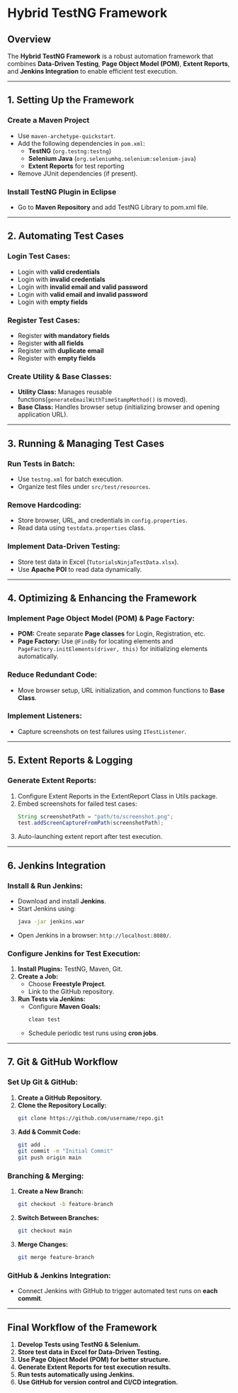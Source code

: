 # Hybrid TestNG Framework

## Overview
The **Hybrid TestNG Framework** is a robust automation framework that combines **Data-Driven Testing**, **Page Object Model (POM)**, **Extent Reports**, and **Jenkins Integration** to enable efficient test execution.

---

## 1. Setting Up the Framework

### **Create a Maven Project**
- Use `maven-archetype-quickstart`.
- Add the following dependencies in `pom.xml`:
  - **TestNG** (`org.testng:testng`)
  - **Selenium Java** (`org.seleniumhq.selenium:selenium-java`)
  - **Extent Reports** for test reporting
- Remove JUnit dependencies (if present).

### **Install TestNG Plugin in Eclipse**
- Go to **Maven Repository** and add TestNG Library to pom.xml file.

---

## 2. Automating Test Cases

### **Login Test Cases:**
- Login with **valid credentials**
- Login with **invalid credentials**
- Login with **invalid email and valid password**
- Login with **valid email and invalid password**
- Login with **empty fields**

### **Register Test Cases:**
- Register **with mandatory fields**
- Register **with all fields**
- Register with **duplicate email**
- Register with **empty fields**

### **Create Utility & Base Classes:**
- **Utility Class:** Manages reusable functions(`generateEmailWithTimeStampMethod()` is moved).
- **Base Class:** Handles browser setup (initializing browser and opening application URL).

---

## 3. Running & Managing Test Cases

### **Run Tests in Batch:**
- Use `testng.xml` for batch execution.
- Organize test files under `src/test/resources`.

### **Remove Hardcoding:**
- Store browser, URL, and credentials in `config.properties`.
- Read data using `testdata.properties` class.

### **Implement Data-Driven Testing:**
- Store test data in Excel (`TutorialsNinjaTestData.xlsx`).
- Use **Apache POI** to read data dynamically.

---

## 4. Optimizing & Enhancing the Framework

### **Implement Page Object Model (POM) & Page Factory:**
- **POM:** Create separate **Page classes** for Login, Registration, etc.
- **Page Factory:** Use `@FindBy` for locating elements and `PageFactory.initElements(driver, this)` for initializing elements automatically.

### **Reduce Redundant Code:**
- Move browser setup, URL initialization, and common functions to **Base Class**.

### **Implement Listeners:**
- Capture screenshots on test failures using `ITestListener`.

---

## 5. Extent Reports & Logging

### **Generate Extent Reports:**
1. Configure Extent Reports in the ExtentReport Class in Utils package.
2. Embed screenshots for failed test cases:
   ```java
   String screenshotPath = "path/to/screenshot.png";
   test.addScreenCaptureFromPath(screenshotPath);
   ```
3. Auto-launching extent report after test execution.

---

## 6. Jenkins Integration

### **Install & Run Jenkins:**
- Download and install **Jenkins**.
- Start Jenkins using:
  ```sh
  java -jar jenkins.war 
  ```
- Open Jenkins in a browser: `http://localhost:8080/`.

### **Configure Jenkins for Test Execution:**
1. **Install Plugins:** TestNG, Maven, Git.
2. **Create a Job:**
   - Choose **Freestyle Project**.
   - Link to the GitHub repository.
3. **Run Tests via Jenkins:**
   - Configure **Maven Goals:**
     ```sh
     clean test
     ```
   - Schedule periodic test runs using **cron jobs**.

---

## 7. Git & GitHub Workflow

### **Set Up Git & GitHub:**
1. **Create a GitHub Repository.**
2. **Clone the Repository Locally:**
   ```sh
   git clone https://github.com/username/repo.git
   ```
3. **Add & Commit Code:**
   ```sh
   git add .  
   git commit -m "Initial Commit"  
   git push origin main  
   ```

### **Branching & Merging:**
1. **Create a New Branch:**
   ```sh
   git checkout -b feature-branch  
   ```
2. **Switch Between Branches:**
   ```sh
   git checkout main  
   ```
3. **Merge Changes:**
   ```sh
   git merge feature-branch  
   ```

### **GitHub & Jenkins Integration:**
- Connect Jenkins with GitHub to trigger automated test runs on **each commit**.

---

## **Final Workflow of the Framework**
1. **Develop Tests using TestNG & Selenium.**
2. **Store test data in Excel for Data-Driven Testing.**
3. **Use Page Object Model (POM) for better structure.**
4. **Generate Extent Reports for test execution results.**
5. **Run tests automatically using Jenkins.**
6. **Use GitHub for version control and CI/CD integration.**
